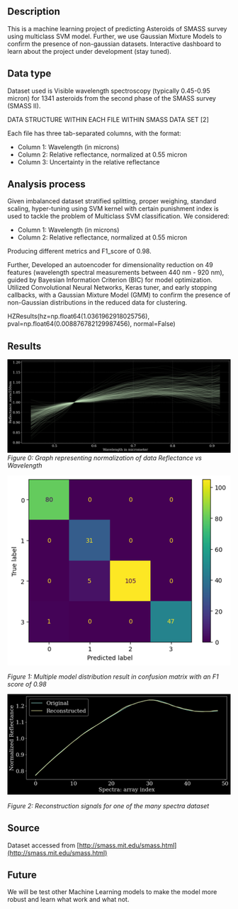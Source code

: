 ## Description

This is a machine learning project of predicting Asteroids of SMASS survey using multiclass SVM model. Further, we use Gaussian Mixture Models to confirm the presence of non-gaussian datasets. Interactive dashboard to learn about the project under development (stay tuned).

## Data type

Dataset used is Visible wavelength spectroscopy (typically 0.45-0.95 micron) for 1341 asteroids from the second phase of the SMASS survey (SMASS II).

DATA STRUCTURE WITHIN EACH FILE WITHIN SMASS DATA SET [2]

Each file has three tab-separated columns, with the format:
- Column 1: Wavelength (in microns)
- Column 2: Relative reflectance, normalized at 0.55 micron
- Column 3: Uncertainty in the relative reflectance

## Analysis process
Given imbalanced dataset stratified splitting, proper weighing, standard scaling, hyper-tuning using SVM kernel with certain punishment index is used to tackle the problem of Multiclass SVM classification. We considered:
- Column 1: Wavelength (in microns)
- Column 2: Relative reflectance, normalized at 0.55 micron

Producing different metrics and F1_score of 0.98.

Further, Developed an autoencoder for dimensionality reduction on 49 features (wavelength spectral measurements between 440 nm - 920 nm), guided by Bayesian Information Criterion (BIC) for model optimization. Utilized Convolutional Neural Networks, Keras tuner, and early stopping callbacks, with a Gaussian Mixture Model (GMM) to confirm the presence of non-Gaussian distributions in the reduced data for clustering.

HZResults(hz=np.float64(1.0361962918025756), pval=np.float64(0.008876782129987456), normal=False)



## Results

![Ref. vs wavelength](img/signals.png)
*Figure 0: Graph representing normalization of data Reflectance vs Wavelength*

![Apollo Dot Plot](img/multiple_model.png)

*Figure 1: Multiple model distribution result in confusion matrix with an F1 score of 0.98*

![Reconstruction](img/signal_reconstruction_autoencoder.png)

*Figure 2: Reconstruction signals for one of the many spectra dataset*

## Source

Dataset accessed from [http://smass.mit.edu/smass.html](http://smass.mit.edu/smass.html)

## Future

We will be test other Machine Learning models to make the model more robust and learn what work and what not.